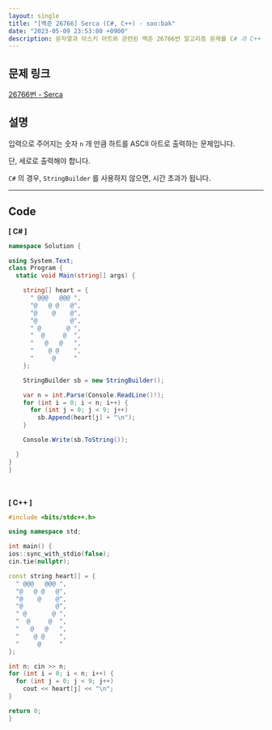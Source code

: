 ```yaml
---
layout: single
title: "[백준 26766] Serca (C#, C++) - soo:bak"
date: "2023-05-09 23:53:00 +0900"
description: 문자열과 아스키 아트와 관련된 백준 26766번 알고리즘 문제를 C# 과 C++ 로 풀이 및 해설
---
```


## 문제 링크
  [26766번 - Serca](https://www.acmicpc.net/problem/26766)

## 설명
입력으로 주어지는 숫자 `n` 개 만큼 하트를 ASCII 아트로 출력하는 문제입니다. <br>

단, 세로로 출력해야 합니다. <br>

`C#` 의 경우, `StringBuilder` 를 사용하지 않으면, 시간 초과가 됩니다. <br>

- - -

## Code
<b>[ C# ] </b>
<br>

  ```c#
namespace Solution {

  using System.Text;
  class Program {
    static void Main(string[] args) {

      string[] heart = {
        " @@@   @@@ ",
        "@   @ @   @",
        "@    @    @",
        "@         @",
        " @       @ ",
        "  @     @  ",
        "   @   @   ",
        "    @ @    ",
        "     @     "
      };

      StringBuilder sb = new StringBuilder();

      var n = int.Parse(Console.ReadLine()!);
      for (int i = 0; i < n; i++) {
        for (int j = 0; j < 9; j++)
          sb.Append(heart[j] + "\n");
      }

      Console.Write(sb.ToString());

    }
  }
}
  ```
<br><br>
<b>[ C++ ] </b>
<br>

  ```c++
#include <bits/stdc++.h>

using namespace std;

int main() {
  ios::sync_with_stdio(false);
  cin.tie(nullptr);

  const string heart[] = {
    " @@@   @@@ ",
    "@   @ @   @",
    "@    @    @",
    "@         @",
    " @       @ ",
    "  @     @  ",
    "   @   @   ",
    "    @ @    ",
    "     @     "
  };

  int n; cin >> n;
  for (int i = 0; i < n; i++) {
    for (int j = 0; j < 9; j++)
      cout << heart[j] << "\n";
  }

  return 0;
}
  ```
